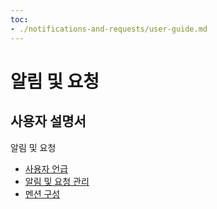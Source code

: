 ```yaml
---
toc:
- ./notifications-and-requests/user-guide.md
---
```

# 알림 및 요청

사용자 설명서
------------

알림 및 요청


* [사용자 언급](./notifications-and-requests/user-guide/mentioning-users.md)
* [알림 및 요청 관리](./notifications-and-requests/user-guide/managing-notifications-and-requests.md)
* [멘션 구성](./notifications-and-requests/user-guide/configuring-mentions.md)
